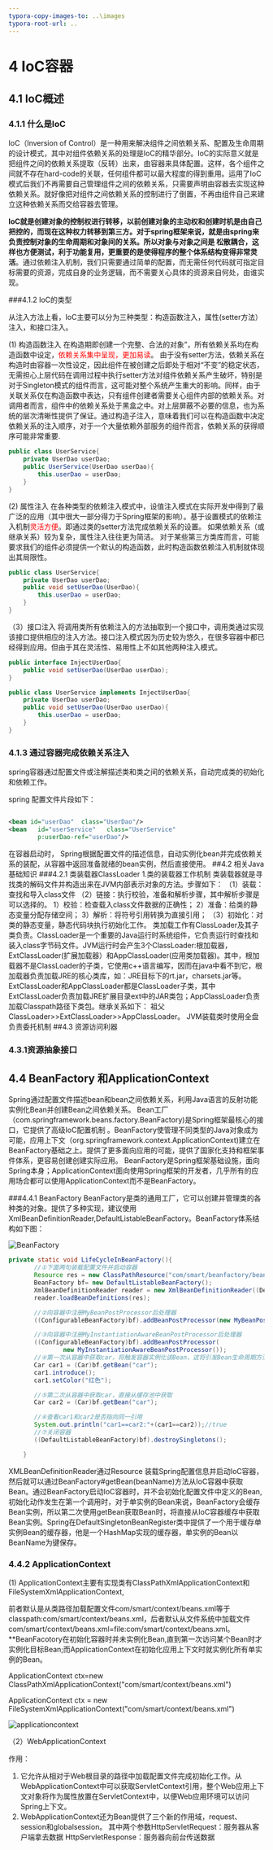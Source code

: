 ```yaml
---
typora-copy-images-to: ..\images
typora-root-url: ..
---
```


# 4 IoC容器

## 4.1 IoC概述

### 4.1.1 什么是IoC

IoC（Inversion of Control）是一种用来解决组件之间依赖关系、配置及生命周期的设计模式，其中对组件依赖关系的处理是IoC的精华部分。IoC的实际意义就是把组件之间的依赖关系提取（反转）出来，由容器来具体配置。这样，各个组件之间就不存在hard-code的关联，任何组件都可以最大程度的得到重用。运用了IoC模式后我们不再需要自己管理组件之间的依赖关系，只需要声明由容器去实现这种依赖关系。就好像把对组件之间依赖关系的控制进行了倒置，不再由组件自己来建立这种依赖关系而交给容器去管理。

**IoC就是创建对象的控制权进行转移，以前创建对象的主动权和创建时机是由自己把控的，而现在这种权力转移到第三方。对于spring框架来说，就是由spring来负责控制对象的生命周期和对象间的关系。所以对象与对象之间是 松散耦合，这样也方便测试，利于功能复用，更重要的是使得程序的整个体系结构变得非常灵活**。通过依赖注入机制，我们只需要通过简单的配置，而无需任何代码就可指定目标需要的资源，完成自身的业务逻辑，而不需要关心具体的资源来自何处，由谁实现。

###4.1.2 IoC的类型

从注入方法上看，IoC主要可以分为三种类型：构造函数注入，属性(setter方法）注入，和接口注入。

(1) 构造函数注入
在构造期即创建一个完整、合法的对象”，所有依赖关系均在构造函数中设定，<font color="red">依赖关系集中呈现，更加易读</font>。 由于没有setter方法，依赖关系在构造时由容器一次性设定，因此组件在被创建之后即处于相对“不变”的稳定状态，无需担心上层代码在调用过程中执行setter方法对组件依赖关系产生破坏，特别是对于Singleton模式的组件而言，这可能对整个系统产生重大的影响。同样，由于关联关系仅在构造函数中表达，只有组件创建者需要关心组件内部的依赖关系。对调用者而言，组件中的依赖关系处于黑盒之中。对上层屏蔽不必要的信息，也为系统的层次清晰性提供了保证。通过构造子注入，意味着我们可以在构造函数中决定依赖关系的注入顺序，对于一个大量依赖外部服务的组件而言，依赖关系的获得顺序可能非常重要.
```java
public class UserService{
    private UserDao userDao;
    public UserService(UserDao userDao){
        this.userDao = userDao;
    }
}
```
(2) 属性注入
在各种类型的依赖注入模式中，设值注入模式在实际开发中得到了最广泛的应用（其中很大一部分得力于Spring框架的影响）。基于设置模式的依赖注入机制<font color="red">灵活方便</font>。即通过类的setter方法完成依赖关系的设置。  如果依赖关系（或继承关系）较为复杂，属性注入往往更为简洁。 对于某些第三方类库而言，可能要求我们的组件必须提供一个默认的构造函数，此时构造函数依赖注入机制就体现出其局限性。
```java
public class UserService{
    private UserDao userDao;
    public void setUserDao(UserDao){
        this.userDao = userDao;
    }
}
```
（3）接口注入
将调用类所有依赖注入的方法抽取到一个接口中，调用类通过实现该接口提供相应的注入方法。接口注入模式因为历史较为悠久，在很多容器中都已经得到应用。但由于其在灵活性、易用性上不如其他两种注入模式。
``` java
public interface InjectUserDao{
	public void setUserDao(UserDao userDao);
}

public class UserService implements InjectUserDao{
	private UserDao userDao;
	public void setUserDao(UserDao userDao){        
        this.userDao = userDao;
	}    
}

```
### 4.1.3 通过容器完成依赖关系注入

spring容器通过配置文件或注解描述类和类之间的依赖关系，自动完成类的初始化和依赖工作。

spring 配置文件片段如下：

```xml

<bean id="userDao"  class="UserDao"/>
<bean   id="userService"   class="UserService"  
		p:userDao-ref="userDao"/>

```
在容器启动时， Spring根据配置文件的描述信息，自动实例化bean并完成依赖关系的装配，从容器中返回准备就绪的bean实例，然后直接使用。
##4.2 相关Java基础知识
###4.2.1 类装载器ClassLoader
1.类的装载器工作机制
类装载器就是寻找类的解码文件并构造出来在JVM内部表示对象的方法。步骤如下：
（1）装载：查找和导入class文件
（2）链接：执行校验，准备和解析步骤，其中解析步骤是可以选择的。
   1）校验：检查载入class文件数据的正确性；
   2）准备：给类的静态变量分配存储空间；
   3）解析：将符号引用转换为直接引用；
（3）初始化：对类的静态变量，静态代码块执行初始化工作。
类加载工作有ClassLoader及其子类负责。ClassLoader是一个重要的Java运行时系统组件，它负责运行时查找和装入class字节码文件。JVM运行时会产生3个ClassLoader:根加载器，ExtClassLoader(扩展加载器）和AppClassLoader(应用类加载器)。其中，根加载器不是ClassLoader的子类，它使用c++语言编写，因而在java中看不到它，根加载器负责加载JRE的核心类库，如：JRE目标下的rt.jar，charsets.jar等。ExtClassLoader和AppClassLoader都是ClassLoader子类，其中ExtClassLoader负责加载JRE扩展目录ext中的JAR类包；AppClassLoader负责加载Classpath路径下类包。继承关系如下：
祖父 ClassLoader>>ExtClassLoader>>AppClassLoader。
JVM装载类时使用全盘负责委托机制
##4.3 资源访问利器
###  4.3.1资源抽象接口
##  4.4 BeanFactory 和ApplicationContext
Spring通过配置文件描述bean和bean之间依赖关系，利用Java语言的反射功能实例化Bean并创建Bean之间依赖关系。
Bean工厂（com.springframework.beans.factory.BeanFactory)是Spring框架最核心的接口，它提供了高级IoC配置机制	。BeanFactory使管理不同类型的Java对象成为可能，应用上下文（org.springframework.context.ApplicationContext)建立在BeanFactory基础之上。提供了更多面向应用的可能，提供了国家化支持和框架事件体系，更容易创建创建实际应用。
BeanFactory是Spring框架基础设施，面向Spring本身；ApplicationContext面向使用Spring框架的开发者，几乎所有的应用场合都可以使用ApplicationContext而不是BeanFactory。

###4.4.1 BeanFactory
BeanFactory是类的通用工厂，它可以创建并管理类的各种类的对象。提供了多种实现，建议使用XmlBeanDefinitionReader,DefaultListableBeanFactory。BeanFactory体系结构如下图：

![BeanFactory](/images/BeanFactory.jpg)

``` java
private static void LifeCycleInBeanFactory(){
       //①下面两句装载配置文件并启动容器
 	   Resource res = new ClassPathResource("com/smart/beanfactory/beans.xml");
       BeanFactory bf= new DefaultListableBeanFactory();
       XmlBeanDefinitionReader reader = new XmlBeanDefinitionReader((DefaultListableBeanFactory)bf);
       reader.loadBeanDefinitions(res);

       //②向容器中注册MyBeanPostProcessor后处理器
       ((ConfigurableBeanFactory)bf).addBeanPostProcessor(new MyBeanPostProcessor());

       //③向容器中注册MyInstantiationAwareBeanPostProcessor后处理器
       ((ConfigurableBeanFactory)bf).addBeanPostProcessor(
               new MyInstantiationAwareBeanPostProcessor());
       //④第一次从容器中获取car，将触发容器实例化该Bean，这将引发Bean生命周期方法的调用。
       Car car1 = (Car)bf.getBean("car");
       car1.introduce();
       car1.setColor("红色");

       //⑤第二次从容器中获取car，直接从缓存池中获取
       Car car2 = (Car)bf.getBean("car");

       //⑥查看car1和car2是否指向同一引用
       System.out.println("car1==car2:"+(car1==car2));//true
       //⑦关闭容器
       ((DefaultListableBeanFactory)bf).destroySingletons();

    }

```
XMLBeanDefinitionReader通过Resource 装载Spring配置信息并启动IoC容器，然后就可以通过BeanFactory#getBean(beanName)方法从IoC容器中获取Bean。通过BeanFactory启动IoC容器时，并不会初始化配置文件中定义的Bean,初始化动作发生在第一个调用时，对于单实例的Bean来说，BeanFactory会缓存Bean实例，所以第二次使用getBean获取Bean时，将直接从IoC容器缓存中获取Bean实例。Spring在DefaultSingletonBeanRegister类中提供了一个用于缓存单实例Bean的缓存器，他是一个HashMap实现的缓存器，单实例的Bean以BeanName为键保存。

### 4.4.2 ApplicationContext

(1) ApplicationContext主要有实现类有ClassPathXmlApplicationContext和FileSystemXmlApplicationContext,

前者默认是从类路径加载配置文件com/smart/context/beans.xml等于classpath:com/smart/context/beans.xml，后者默认从文件系统中加载文件com/smart/context/beans.xml=file:com/smart/context/beans.xml。**BeanFacotory在初始化容器时并未实例化Bean,直到第一次访问某个Bean时才实例化目标Bean;而ApplicationContext在初始化应用上下文时就实例化所有单实例的Bean。

ApplicationContext ctx=new ClassPathXmlApplicationContext("com/smart/context/beans.xml")

ApplicationContext ctx = new FileSystemXmlApplicationContext("com/smart/context/beans.xml")

![applicationcontext](/images/applicationcontext.jpg)

（2）WebApplicationContext

作用： 
1. 它允许从相对于Web根目录的路径中加载配置文件完成初始化工作。从WebApplicationContext中可以获取ServletContext引用，整个Web应用上下文对象将作为属性放置在ServletContext中，以便Web应用环境可以访问Spring上下文。 
2. WebApplicationContext还为Bean提供了三个新的作用域，request、session和globalsession。 
  其中两个参数HttpServletRequest：服务器从客户端拿去数据 
  HttpServletResponse：服务器向前台传送数据